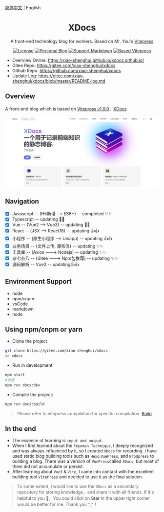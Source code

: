[简体中文](./README.md) | English

<h1 align="center">XDocs</h1>
<div align="center">
A front-end technology blog for workers. Based on Mr. You's <a href="https://vuecomponent.github.io/ant-design-vue/docs/vue/introduce-cn/" target="_blank">Vitepress</a>
</div>

<div align="center">

[![License](https://img.shields.io/npm/l/package.json.svg?style=flat)](https://github.com/xiao-shenghui/xdocs)
[![Personal Blog](https://img.shields.io/badge/Personal-Blog-yellow?style=flat)](https://vitepress.dev/)
[![Support Markdown](https://img.shields.io/badge/Support-Markdown-red?style=flat)](https://vitepress.dev/)
[![Based Vitepress](https://img.shields.io/badge/Based-Vitepress-blue?style=flat)](https://vitepress.dev/)

</div>

- Overview Online: https://xiao-shenghui.github.io/xdocs.github.io/
- Gitee Repo: https://gitee.com/xiao-shenghui/xdocs
- Github Repo: https://github.com/xiao-shenghui/xdocs
- Update Log: https://gitee.com/xiao-shenghui/xdocs/blob/master/README-log.md

Overview
----

A front-end blog which is based on [Vitepress v1.0.0](https://vitepress.dev/)，[XDocs](https://github.com/xiao-shenghui/xdocs.git) 

![home](./mdImg/home-2.jpg)


Navigation
----
- [x] Javascript -- (H5新增 --> ES6+) -- completed ✨✨
- [x] Typescript -- updating 🎉🎉
- [x] Vue -- (Vue2 --> Vue3) -- updating 🌹🌹
- [x] React -- (JSX --> React18) -- updating 👍👍
- [x] 小程序 -- (原生小程序 --> Uniapp) -- updating 👍👍
- [x] 业务场景 -- (文件上传, 瀑布流) -- updating ✨✨
- [x] 工具库 -- (Axios ---> Nodejs) -- updating ✨✨
- [x] 杂七杂八 -- (Gitee ---> Npm包推荐) -- updating ✨✨
- [x] 源码解析 -- Vue2 -- updating👍👍

Environment Support
----
- node
- npm/cnpm
- vsCode
- markdown
- node


Using npm/cnpm or yarn
----

- Clone the project
```bash
git clone https://gitee.com/xiao-shenghui/xdocs
cd xdocs
```

- Run in development
```bash
npm start 
#或者
npm run docs:dev
```

- Compile the project: 
```bash
npm run docs:build
```
>Please refer to vitepress compilation for specific compilation. [Build](https://vitepress.dev/reference/site-config#build)


In the end
----
- The essence of learning is `input and output`.   
- When I first learned about the `Feynman Technique`, I deeply recognized and was always influenced by it, so I created `XDocs` for recording. I have used static blog building tools such as `Hexo`,`VuePress`, and `Wrodpress` to building a blog. There was a version of `VuePress`called `XDocs`, but most of them did not accumulate or persist.
- After learning about `Vue3` & `Vite`, I came into contact with the excellent building tool `VitePress` and decided to use it as the final solution.

> To some extent, I would like to use the `XDocs` as a secondary repository for storing knowledge，and share it with all friends.
> If it's helpful to you 🌹，You could click on **Star** in the upper right corner would be better for me. Thank you ^_^！
